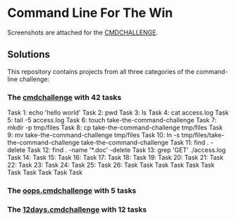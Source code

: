 # Command Line For The Win

Screenshots are attached for the [CMDCHALLENGE](https://cmdchallenge.com/).

## Solutions

This repository contains projects from all three categories of the command-line challenge:

### The [cmdchallenge](https://cmdchallenge.com/) with 42 tasks

Task 1: echo 'hello world'
Task 2: pwd
Task 3: ls
Task 4: cat access.log
Task 5: tail -5 access.log
Task 6: touch take-the-command-challenge
Task 7: mkdir -p tmp/files
Task 8: cp take-the-command-challenge tmp/files
Task 9: mv take-the-command-challenge tmp/files
Task 10: ln -s tmp/files/take-the-command-challenge take-the-command-challenge
Task 11: find . -delete
Task 12: find . -name '*.doc' -delete
Task 13: grep 'GET' ./access.log
Task 14:
Task 15:
Task 16:
Task 17:
Task 18:
Task 19:
Task 20:
Task 21:
Task 22:
Task 23:
Task 24:
Task 25:
Task 26:
Task
Task
Task
Task
Task
Task
Task
Task
Task
Task
Task

### The [oops.cmdchallenge](https://oops.cmdchallenge.com/) with 5 tasks

### The [12days.cmdchallenge](https://12days.cmdchallenge.com/) with 12 tasks

